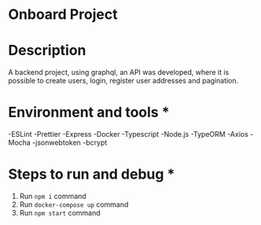 # Onboard Project

# Description
A backend project, using graphql, an API was developed, where it is possible to create users, login, register user addresses and pagination.

# Environment and tools \*

-ESLint
-Prettier
-Express
-Docker
-Typescript
-Node.js
-TypeORM
-Axios
-Mocha
-jsonwebtoken
-bcrypt

# Steps to run and debug \*

1. Run `npm i` command
2. Run `docker-compose up` command
3. Run `npm start` command
